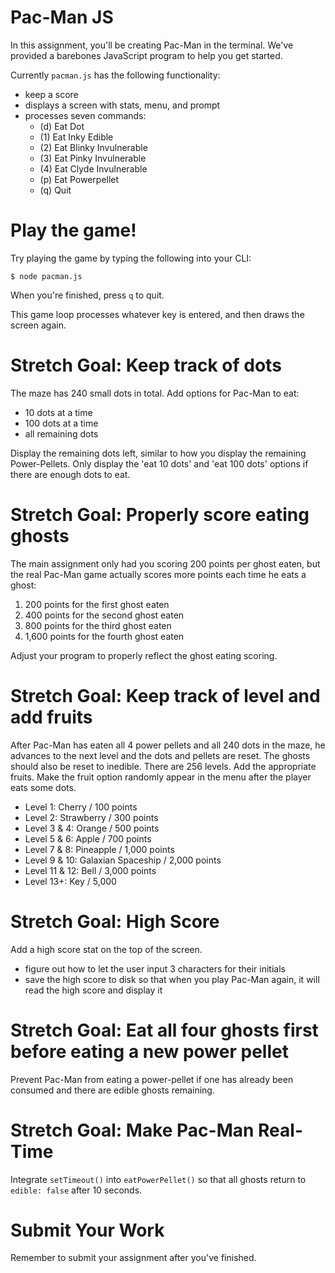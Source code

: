 # Pac-Man JS

In this assignment, you'll be creating Pac-Man in the terminal. We've provided a barebones JavaScript program to help you get started.

Currently `pacman.js` has the following functionality:

- keep a score
- displays a screen with stats, menu, and prompt
- processes seven commands:
  - (d) Eat Dot
  - (1) Eat Inky Edible
  - (2) Eat Blinky Invulnerable
  - (3) Eat Pinky Invulnerable
  - (4) Eat Clyde Invulnerable
  - (p) Eat Powerpellet
  - (q) Quit

# Play the game!

Try playing the game by typing the following into your CLI:

```shell
$ node pacman.js
```
When you're finished, press `q` to quit.

This game loop processes whatever key is entered, and then draws the screen again.

# Stretch Goal: Keep track of dots

The maze has 240 small dots in total. Add options for Pac-Man to eat:

- 10 dots at a time
- 100 dots at a time
- all remaining dots

Display the remaining dots left, similar to how you display the remaining Power-Pellets. Only display the 'eat 10 dots' and 'eat 100 dots' options if there are enough dots to eat.

# Stretch Goal: Properly score eating ghosts

The main assignment only had you scoring 200 points per ghost eaten, but the real Pac-Man game actually scores more points each time he eats a ghost:

1. 200 points for the first ghost eaten
2. 400 points for the second ghost eaten
3. 800 points for the third ghost eaten
4. 1,600 points for the fourth ghost eaten

Adjust your program to properly reflect the ghost eating scoring.

# Stretch Goal: Keep track of level and add fruits

After Pac-Man has eaten all 4 power pellets and all 240 dots in the maze, he advances to the next level and the dots and pellets are reset.  The ghosts should also be reset to inedible.  There are 256 levels. Add the appropriate fruits. Make the fruit option randomly appear in the menu after the player eats some dots.

- Level 1: Cherry / 100 points
- Level 2: Strawberry / 300 points
- Level 3 & 4: Orange / 500 points
- Level 5 & 6: Apple / 700 points
- Level 7 & 8: Pineapple / 1,000 points
- Level 9 & 10: Galaxian Spaceship / 2,000 points
- Level 11 & 12: Bell / 3,000 points
- Level 13+: Key / 5,000

# Stretch Goal: High Score

Add a high score stat on the top of the screen.

- figure out how to let the user input 3 characters for their initials
- save the high score to disk so that when you play Pac-Man again, it will read the high score and display it

# Stretch Goal: Eat all four ghosts first before eating a new power pellet

Prevent Pac-Man from eating a power-pellet if one has already been consumed and there are edible ghosts remaining.

# Stretch Goal: Make Pac-Man Real-Time

Integrate `setTimeout()` into `eatPowerPellet()` so that all ghosts return to `edible: false` after 10 seconds.

# Submit Your Work

Remember to submit your assignment after you've finished.
